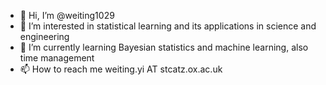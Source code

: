 - 👋 Hi, I’m @weiting1029
- 👀 I’m interested in statistical learning and its applications in science and engineering 
- 🌱 I’m currently learning Bayesian statistics and machine learning, also time management
- 📫 How to reach me weiting.yi AT stcatz.ox.ac.uk

<!---
weiting1029/weiting1029 is a ✨ special ✨ repository because its `README.md` (this file) appears on your GitHub profile.
You can click the Preview link to take a look at your changes.
--->
